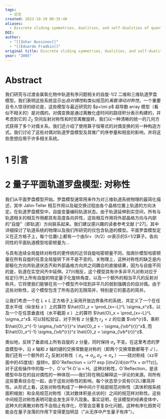 ```yaml
---
tags:
  - 论文
created: 2023-10-19 00:35:40
aliases:
  - Discrete sliding symmetries, dualities, and self-dualities of quantum orbital compass models and p+ip superconducting arrays
DOI: 
author:
  - "[[Zohar Nussinov]]"
  - "[[Eduardo Fradkin]]"
original title: Discrete sliding symmetries, dualities, and self-dualities of quantum orbital compass models and p+ip superconducting arrays
year: "2005"
---
```


# Abstract

我们研究与过渡金属氧化物中轨道有序问题相关的自旋-$1/2$ 二维和三维轨道罗盘模型。我们表明这些系统显示出*自对偶性*和类似规范的*离散滑动对称性*。一个重要且令人惊讶的结论是，这些模型与最近研究的 $p+\mi p$ 超导数 array 模型（看似不相关的）是对偶的。对偶变换是通过离散化虚时间的路径积分表示构建的，并考虑到它的 $Z_2$ 空间反射对称性和时空离散旋转，我们以一种清晰的统一的几何方式获得了多个对偶关系。我们还介绍了使用算子恒等式的对偶变换的另一种构造方式。我们讨论了这些对偶对轨道罗盘模型及其推广的序参量和相变的影响，并将这些思想应用于许多相关系统。

# 1 引言

# 2 量子平面轨道罗盘模型: 对称性

我们从平面罗盘模型开始。罗盘模型通常用来作为对三维轨道系统物理的最简化描述，其中 Jahn-Teller 相互作用以及磁交换过程由各个晶格位置上轨道的方向决定。在轨道罗盘模型中，自旋变量编码轨道状态。由于轨道延伸到实空间，所有与轨道相关的相互作用都具有高度各向异性，这些相互作用将外部晶格方向与内部的“自旋”（即轨道）方向联系起来。我们建议感兴趣的读者参考文献 [^27]，其中详细探讨了轨道系统的物理以及我们所研究的仅包含轨道的模型。平面罗盘模型定义在正方格子上，每个位置r上都有一个由Sr=（ℏ/2）σr表示的S=1/2算子。各向同性的平面轨道模型哈密顿量为...


与具有连续全局旋转对称性的更传统的近邻自旋哈密顿量不同，指南针模型哈密顿量在所有自旋的任意全局旋转下并不是不变的。关物理上，这种对称性的缺乏是内部极化方向共轨道状态兲和外部晶格方向共之间耦合的直接结果，因为与自旋不同的是，轨道在实空间兲中延伸。27兴相反，这个模型具有许多非平凡对称对应于给定行/列上所有自旋的特定量子化旋转角度，以及一个额外的相当平凡的反射对称共，它将使我们能够在另一个模型兲中找到非平凡的弱到强耦合的自对偶。由于这些对称性，这个模型包含了所有态的无限简并，特别是它的基态的简并。

让我们考虑一个在 $L \times L$ 正方格子上采用开放边界条件的系统，并定义了一个在任意水平线（纵坐标 $z$ ）上的算符 $\hat{O}_z = \prod_{x=-L}^L \sigma_x^z$，以及一个在任意垂直线（水平截距 $x$ ）上的算符 $\hat{O}_x = \prod_{x=-L}^L \sigma_z^x$. 可以轻松验证，对于所有 $z$ 分量为 $r_z=z$ 的位置 $\vb*{r}$，乘积 $\hat{O}_z^{-1} \sigma_{\vb*{r}}^x \hat{O}_z = - \sigma_{\vb*{r}}^x$, 而 $\hat{O}_x^{-1} \sigma_{\vb*{r}}^z \hat{O}_z = \sigma_{\vb*{r}}^z$.

类似地，反转了垂直线上所有自旋的 $z$ 分量，同时保持 $\sigma_x$ 不变。在这里考虑的罗盘模型中，沿 $x$ 轴和 $z$ 轴的键的交换常数是对称的（即两个交换常数都等于 $J$ ），我们还有一个额外的 $Z_2$ 反射对称性（ $\sigma_x \to \sigma_z, \sigma_z \to \sigma_x$ ）——绕对称线（xz平面中的45度线）旋转π，即OˆReflection = ⌸r⁇ exp [i(π√2/4)(σr⁇x + σr⁇z)]。对于这些操作中的每一个，Oˆα⁻¹H Oˆα = H。这种对称性，OˆReflection，是该模型中存在的自对偶性的一种体现——我们将在稍后解释这一评论的来源。将所有这些要素综合在一起，由于这些对称性的影响，每个状态至少具有O(2L)重简并性。从形式上看，这些对称性构成了一种中间介于局部规范对称性（其体积按系统面积缩放）和全局规范对称性（其对数体积是点状的）之间的规范样对称性。这些中间规范对称性表明可能会发生非平凡现象。事实证明，在该模型的经典变体中，这种大的离散对称性不会阻止有序化，尽管会显著复杂化问题。这种有序化趋势可能会在量子涨落的作用下变得更加明显（"从无序中产生量子有序"）。